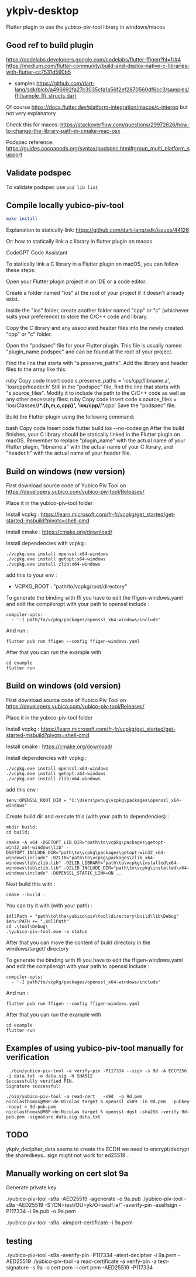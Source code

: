 # ykpiv-desktop

Flutter plugin to use the yubico-piv-tool library in windows/macos

## Good ref to build plugin

<https://codelabs.developers.google.com/codelabs/flutter-ffigen?hl=fr#4>
<https://medium.com/flutter-community/build-and-deploy-native-c-libraries-with-flutter-cc7531d590b5>

- samples <https://github.com/dart-lang/sdk/blob/a496692fa27c3035cfa1a56f2ef2870560df6cc3/samples/ffi/sample_ffi_structs.dart>

Of course <https://docs.flutter.dev/platform-integration/macos/c-interop> but not very explanatory

Check this for macos: <https://stackoverflow.com/questions/29972626/how-to-change-the-library-path-in-cmake-mac-osx>

Podspec reference: <https://guides.cocoapods.org/syntax/podspec.html#group_multi_platform_support>

## Validate podspec

To validate podspec use ```pod lib lint```

## Compile locally yubico-piv-tool

```cmake . -DOPENSSL_STATIC_LINK=ON -DCMAKE_INSTALL_PREFIX=./target/ 
make install
 ```

Explanation to statically link:
<https://github.com/dart-lang/sdk/issues/44126>

Or:
how to statically link a c library in flutter plugin on macos

CodeGPT Code Assistant

To statically link a C library in a Flutter plugin on macOS, you can follow these steps:

Open your Flutter plugin project in an IDE or a code editor.

Create a folder named "ios" at the root of your project if it doesn't already exist.

Inside the "ios" folder, create another folder named "cpp" or "c" (whichever suits your preference) to store the C/C++ code and library.

Copy the C library and any associated header files into the newly created "cpp" or "c" folder.

Open the "podspec" file for your Flutter plugin. This file is usually named "plugin_name.podspec" and can be found at the root of your project.

Find the line that starts with "s.preserve_paths". Add the library and header files to the array like this:

ruby
Copy code
Insert code
s.preserve_paths = 'ios/cpp/libname.a', 'ios/cpp/header.h'
Still in the "podspec" file, find the line that starts with "s.source_files". Modify it to include the path to the C/C++ code as well as any other necessary files:
ruby
Copy code
Insert code
s.source_files = 'ios/Classes/**/*.{h,m,c,cpp}', 'ios/cpp/**/*.cpp'
Save the "podspec" file.

Build the Flutter plugin using the following command:

bash
Copy code
Insert code
flutter build ios --no-codesign
After the build finishes, your C library should be statically linked in the Flutter plugin on macOS.
Remember to replace "plugin_name" with the actual name of your Flutter plugin, "libname.a" with the actual name of your C library, and "header.h" with the actual name of your header file.

## Build on windows (new version)

First download source code of Yubico Piv Tool on https://developers.yubico.com/yubico-piv-tool/Releases/

Place it in the yubico-piv-tool folder

Install vcpkg : https://learn.microsoft.com/fr-fr/vcpkg/get_started/get-started-msbuild?pivots=shell-cmd

Install cmake : https://cmake.org/download/

Install dependencies with vcpkg : 

```
./vcpkg.exe install openssl:x64-windows
./vcpkg.exe install getopt:x64-windows
./vcpkg.exe install zlib:x64-windows
```

add this to your env : 

- VCPKG_ROOT : "path/to/vcpkg/root/directory"

To generate the binding with ffi you have to edit the ffigen-windows.yaml and edit the compileropt with your path to openssl include :

```
compiler-opts:
  - '-I path/to/vcpkg/packages/openssl_x64-windows/include'
```

And run : 

```
flutter pub run ffigen --config ffigen-windows.yaml
```

After that you can run the example with 

```
cd example
flutter run
```

## Build on windows (old version)

First download source code of Yubico Piv Tool on https://developers.yubico.com/yubico-piv-tool/Releases/

Place it in the yubico-piv-tool folder

Install vcpkg : https://learn.microsoft.com/fr-fr/vcpkg/get_started/get-started-msbuild?pivots=shell-cmd

Install cmake : https://cmake.org/download/

Install dependencies with vcpkg : 

```
./vcpkg.exe install openssl:x64-windows
./vcpkg.exe install getopt:x64-windows
./vcpkg.exe install zlib:x64-windows
```

add this env : 

```
$env:OPENSSL_ROOT_DIR = "C:\Users\pvhug\vcpkg\packages\openssl_x64-windows"
```

Create build dir and execute this (with your path to dependencies) : 

```
mkdir build;
cd build;

cmake -A x64 -DGETOPT_LIB_DIR="path\to\vcpkg\packages\getopt-win32_x64-windows\lib" -DGETOPT_INCLUDE_DIR="path\to\vcpkg\packages\getopt-win32_x64-windows\include" -DZLIB="path\to\vcpkg\packages\zlib_x64-windows\lib\zlib.lib" -DZLIB_LIBRARY="path\to\vcpkg\installed\x64-windows\lib\zlib.lib" -DZLIB_INCLUDE_DIR="path\to\vcpkg\installed\x64-windows\include" -DOPENSSL_STATIC_LINK=ON ..

```

Next build this with : 

```
cmake --build .
```

You can try it with (with your path) : 

```
$dllPath = "path\to\the\yubico\piv\tool\directory\build\lib\Debug"
$env:PATH += ";$dllPath"
cd .\tool\Debug\
.\yubico-piv-tool.exe -a status
```

After that you can move the content of build directory in the windows/target/ directory

To generate the binding with ffi you have to edit the ffigen-windows.yaml and edit the compileropt with your path to openssl include :

```
compiler-opts:
  - '-I path/to/vcpkg/packages/openssl_x64-windows/include'
```

And run : 

```
flutter pub run ffigen --config ffigen-windows.yaml
```


After that you can run the example with 

```
cd example
flutter run
```


## Examples of using yubico-piv-tool manually for verification

```
 ./bin/yubico-piv-tool -a verify-pin -P117334 --sign -s 9d -A ECCP256 -i data.txt -o data.sig -H SHA512
Successfully verified PIN.
Signature successful!

./bin/yubico-piv-tool -a read-cert   -s9d  -o 9d.pem 
nicolasthomas@MBP-de-Nicolas target % openssl x509 -in 9d.pem  -pubkey -noout > 9d-pub.pem
nicolasthomas@MBP-de-Nicolas target % openssl dgst -sha256 -verify 9d-pub.pem -signature data.sig data.txt   
```


## TODO

ykpiv_decipher_data seems to create the ECDH we need to encrypt/decrypt the sharedkeys.. 
sign might not work for ed25519 .. 


## Manually working on cert slot 9a

Generate private key

./yubico-piv-tool -s9a -AED25519 -agenerate -o 9a.pub
./yubico-piv-tool -s9a -AED25519 -S'/CN=test/OU=yk/O=sealf.ie/' -averify-pin -aselfsign -P117334 -i 9a.pub -o 9a.pem

./yubico-piv-tool -s9a -aimport-certificate -i 9a.pem

## testing 
./yubico-piv-tool -s9a -averify-pin -P117334 -atest-decipher -i 9a.pem -AED25519
./yubico-piv-tool -a read-certificate -a verify-pin -a test-signature -s 9a -o cert.pem -i cert.pem -AED25519 -P117334 
